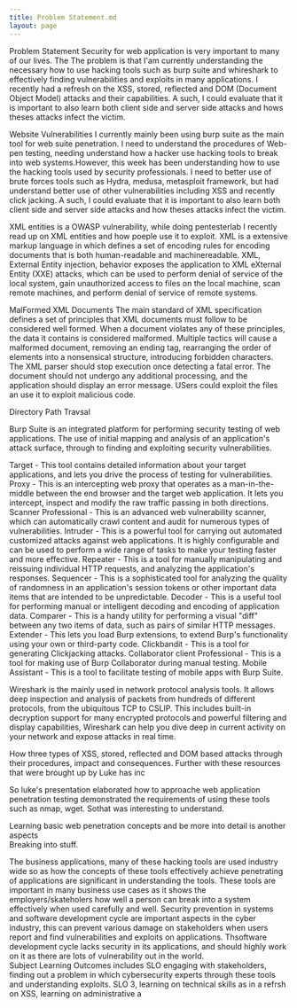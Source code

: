 ```yaml
---
title: Problem Statement.md
layout: page
---
```


Problem Statement 
Security for web application is very important to many of our lives. The 
The problem is that I'am currently understanding the necessary how to use hacking tools such as burp suite and whireshark to effectively finding vulnerabilities and exploits in many applications. I recently had a refresh on the XSS, stored, reflected and DOM (Document Object Model) attacks and their capabilities. A such, I could evaluate that it is important to also learn both client side and server side attacks and hows theses attacks infect the victim. 

Website Vulnerabilities 
 I currently mainly been using burp suite as the main tool for web suite penetration. I need to understand the procedures of Web-pen testing, needing understand how a hacker use hacking tools to break into web systems.However, this week has been understanding how to use the hacking tools used by security professionals. I need to better use of brute forces tools such as Hydra, medusa, metasploit framework, but had understand better use of other vulnerabilities including XSS and recently click jacking.
 A such, I could evaluate that it is important to also learn both client side and server side attacks and how theses attacks infect the victim. 

XML entities is a OWASP vulnerability, while doing pentesterlab I recently read up on XML entities and how poeple use it to exploit.
XML is a extensive markup language in which defines a set of encoding rules for encoding documents that is both human-readable and machinereadable. 
XML, External Entity injection, behavior exposes the application to XML eXternal Entity (XXE) attacks, which can be used to perform denial of service of the local system, gain unauthorized access to files on the local machine, scan remote machines, and perform denial of service of remote systems.

MalFormed XML Documents
The main standard of XML specification defines a set of principles that XML documents must follow to be considered well formed. When a document violates any of these principles, the data it contains is considered malformed. Multiple tactics will cause a malformed document, removing an ending tag, rearranging the order of elements into a nonsensical structure, introducing forbidden characters. The XML parser should stop execution once detecting a fatal error. The document should not undergo any additional processing, and the application should display an error message. USers could exploit the files an use it to exploit malicious code.

Directory Path Travsal 


Burp Suite is an integrated platform for performing security testing of web applications. The use of initial mapping and analysis of an application's attack surface, through to finding and exploiting security vulnerabilities.

Target - This tool contains detailed information about your target applications, and lets you drive the process of testing for vulnerabilities.
Proxy - This is an intercepting web proxy that operates as a man-in-the-middle between the end browser and the target web application. It lets you intercept, inspect and modify the raw traffic passing in both directions.
Scanner Professional - This is an advanced web vulnerability scanner, which can automatically crawl content and audit for numerous types of vulnerabilities.
Intruder - This is a powerful tool for carrying out automated customized attacks against web applications. It is highly configurable and can be used to perform a wide range of tasks to make your testing faster and more effective.
Repeater - This is a tool for manually manipulating and reissuing individual HTTP requests, and analyzing the application's responses.
Sequencer - This is a sophisticated tool for analyzing the quality of randomness in an application's session tokens or other important data items that are intended to be unpredictable.
Decoder - This is a useful tool for performing manual or intelligent decoding and encoding of application data.
Comparer - This is a handy utility for performing a visual "diff" between any two items of data, such as pairs of similar HTTP messages.
Extender - This lets you load Burp extensions, to extend Burp's functionality using your own or third-party code.
Clickbandit - This is a tool for generating Clickjacking attacks.
Collaborator client Professional - This is a tool for making use of Burp Collaborator during manual testing.
Mobile Assistant - This is a tool to facilitate testing of mobile apps with Burp Suite.

Wireshark is the mainly used in network protocol analysis tools. It allows deep inspection and analysis of packets from hundreds of different protocols, from the ubiquitous TCP to CSLIP. This includes built-in decryption support for many encrypted protocols and powerful filtering and display capabilities, Wireshark can help you dive deep in current activity on your network and expose attacks in real time.

How three types of XSS, stored, reflected and DOM based attacks through their procedures, impact and consequences. Further with these resources that were brought up by Luke has inc


So luke's presentation elaborated how to approache web application penetration testing demonstrated the requirements of using these tools such as nmap, wget. Sothat was interesting to understand.

Learning basic web penetration concepts and be more into detail is another aspects  
Breaking into stuff.

The business applications, many of these hacking tools are used industry wide so as how the concepts of these tools effectively achieve penetrating of applications are significant in understanding the tools. These tools are important in many business use cases as it shows the employers/skateholers how well a person can break into a system effectively when used carefully and well. Security prevention in systems and software development cycle are important aspects in the cyber industry, this can prevent various damage on stakeholders when users report and find vulnerabilities and exploits on applications. Thsoftware development cycle lacks security in its applications, and should highly work on it as there are lots of vulnerability out in the world.  
Subject Learning Outcomes includes SLO engaging with stakeholders, finding out a problem in which cybersecurity experts through these tools and understanding exploits.
SLO 3, learning on technical skills as in a refrsh on XSS, learning on administrative a

